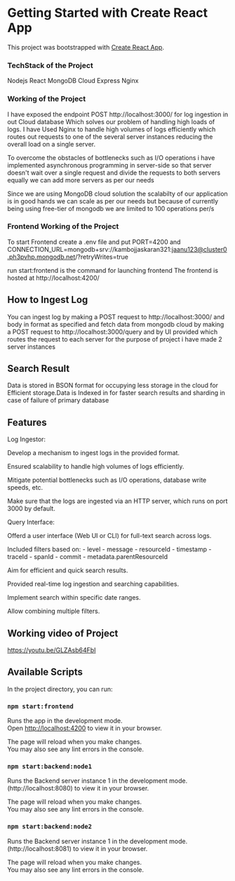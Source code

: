 # Getting Started with Create React App

This project was bootstrapped with [Create React App](https://github.com/facebook/create-react-app).

### TechStack of the Project

Nodejs
React
MongoDB Cloud
Express
Nginx

### Working of the Project

I have exposed the endpoint POST http://localhost:3000/ for log ingestion in out Cloud database Which solves our problem of handling high loads of logs. I have Used Nginx to handle high volumes of logs efficiently which routes out requests to one of the several server instances reducing the overall load on a single server.

To overcome the obstacles of bottlenecks such as I/O operations i have implemented asynchronous programming in server-side so that server doesn't wait over a single request and divide the requests to both servers equally we can add more servers as per our needs

Since we are using MongoDB cloud solution the scalabilty of our application is in good hands we can scale as per our needs but because of currently being using free-tier of mongodb we are limited to 100 operations per/s



### Frontend Working of the Project

To start Frontend create a .env file and put PORT=4200 and CONNECTION_URL=mongodb+srv://kambojjaskaran321:jaanu123@cluster0.ph3pvhp.mongodb.net/?retryWrites=true

run start:frontend is the command for launching frontend
The frontend is hosted at http://localhost:4200/

## How to Ingest Log

You can ingest log by making a POST request to http://localhost:3000/ and body in format as specified and  fetch data from mongodb cloud by making a POST request to http://localhost:3000/query and by UI provided which routes the request to each server for the purpose of project i have made 2 server instances

## Search Result

Data is stored in BSON format for occupying less storage in the cloud for Efficient storage.Data is Indexed in for faster search results and sharding in case of failure of primary database

## Features

Log Ingestor:

Develop a mechanism to ingest logs in the provided format.

Ensured scalability to handle high volumes of logs efficiently.

Mitigate potential bottlenecks such as I/O operations, database write speeds, etc.

Make sure that the logs are ingested via an HTTP server, which runs on port 3000 by default. 

Query Interface:

Offerd a user interface (Web UI or CLI) for full-text search across logs.

Included filters based on:
    - level
    - message
    - resourceId
    - timestamp
    - traceId
    - spanId
    - commit
    - metadata.parentResourceId

Aim for efficient and quick search results.

Provided real-time log ingestion and searching capabilities.

Implement search within specific date ranges.

Allow combining multiple filters.

## Working video of Project

https://youtu.be/GLZAsb64FbI

## Available Scripts

In the project directory, you can run:

### `npm start:frontend`

Runs the app in the development mode.\
Open [http://localhost:4200](http://localhost:4200) to view it in your browser.

The page will reload when you make changes.\
You may also see any lint errors in the console.

### `npm start:backend:node1`

Runs the Backend server instance 1 in the development mode.\
(http://localhost:8080) to view it in your browser.

The page will reload when you make changes.\
You may also see any lint errors in the console.
### `npm start:backend:node2`

Runs the Backend server instance 1 in the development mode.\
(http://localhost:8081) to view it in your browser.

The page will reload when you make changes.\
You may also see any lint errors in the console.

